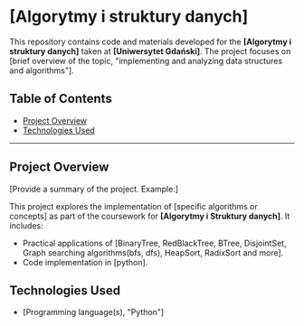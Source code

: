 # [Algorytmy i struktury danych]

This repository contains code and materials developed for the **[Algorytmy i struktury danych]** taken at **[Uniwersytet Gdański]**. The project focuses on [brief overview of the topic, "implementing and analyzing data structures and algorithms"].

## Table of Contents

- [Project Overview](#project-overview)
- [Technologies Used](#technologies-used)

---

## Project Overview

[Provide a summary of the project. Example:]

This project explores the implementation of [specific algorithms or concepts] as part of the coursework for **[Algorytmy i Struktury danych]**. It includes:
- Practical applications of [BinaryTree, RedBlackTree, BTree, DisjointSet, Graph searching algorithms(bfs, dfs), HeapSort, RadixSort and more].
- Code implementation in [python].



## Technologies Used

- [Programming language(s), "Python"]
